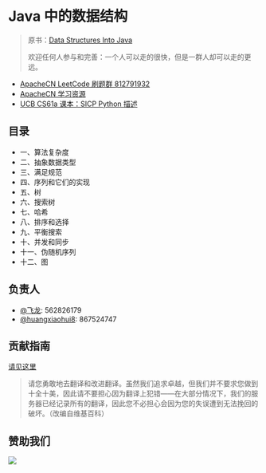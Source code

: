 # Java 中的数据结构

> 原书：[Data Structures Into Java](http://inst.eecs.berkeley.edu/~cs61b/fa17/materials/book2/data-structures.pdf)
> 
> 欢迎任何人参与和完善：一个人可以走的很快，但是一群人却可以走的更远。

* [ApacheCN LeetCode 刷题群 812791932](http://qm.qq.com/cgi-bin/qm/qr?k=O4wL2pA1LJEArhZ02mI-_YLn4gQFaQjK)
* [ApacheCN 学习资源](http://www.apachecn.org/)
* [UCB CS61a 课本：SICP Python 描述](https://github.com/apachecn/sicp-py-zh)

## 目录

+   一、算法复杂度
+   二、抽象数据类型
+   三、满足规范
+   四、序列和它们的实现
+   五、树
+   六、搜索树
+   七、哈希
+   八、排序和选择
+   九、平衡搜索
+   十、并发和同步
+   十一、伪随机序列
+   十二、图

## 负责人

* [@飞龙](https://github.com/wizardforcel): 562826179
* [@huangxiaohui8](https://github.com/huangxiaohui8): 867524747

## 贡献指南

[请见这里](CONTRIBUTING.md)

> 请您勇敢地去翻译和改进翻译。虽然我们追求卓越，但我们并不要求您做到十全十美，因此请不要担心因为翻译上犯错——在大部分情况下，我们的服务器已经记录所有的翻译，因此您不必担心会因为您的失误遭到无法挽回的破坏。（改编自维基百科）

## 赞助我们

![](https://www.apachecn.org/img/about/donate.jpg)
